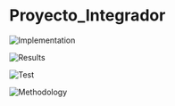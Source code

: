 # Proyecto_Integrador

![Implementation](https://cloud.githubusercontent.com/assets/10567204/17825444/110e7704-663f-11e6-8753-b5e166150025.jpg)

![Results](https://cloud.githubusercontent.com/assets/10567204/17825449/15182174-663f-11e6-90f0-2dd947037f2c.jpg)

![Test](https://cloud.githubusercontent.com/assets/10567204/17825453/17aea5ca-663f-11e6-81f6-c817baaf0393.jpg)

![Methodology](https://cloud.githubusercontent.com/assets/10567204/17825456/194dde3c-663f-11e6-8685-fb5e16f04bb1.jpg)
